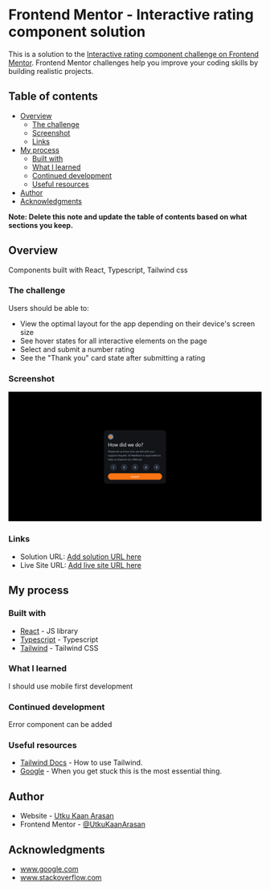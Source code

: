 # Frontend Mentor - Interactive rating component solution

This is a solution to the [Interactive rating component challenge on Frontend Mentor](https://www.frontendmentor.io/challenges/interactive-rating-component-koxpeBUmI). Frontend Mentor challenges help you improve your coding skills by building realistic projects. 

## Table of contents

- [Overview](#overview)
  - [The challenge](#the-challenge)
  - [Screenshot](#screenshot)
  - [Links](#links)
- [My process](#my-process)
  - [Built with](#built-with)
  - [What I learned](#what-i-learned)
  - [Continued development](#continued-development)
  - [Useful resources](#useful-resources)
- [Author](#author)
- [Acknowledgments](#acknowledgments)

**Note: Delete this note and update the table of contents based on what sections you keep.**

## Overview
Components built with React, Typescript, Tailwind css

### The challenge

Users should be able to:

- View the optimal layout for the app depending on their device's screen size
- See hover states for all interactive elements on the page
- Select and submit a number rating
- See the "Thank you" card state after submitting a rating

### Screenshot

![](./Screenshot-of-the-app.png)

### Links

- Solution URL: [Add solution URL here](https://your-solution-url.com)
- Live Site URL: [Add live site URL here](https://your-live-site-url.com)

## My process

### Built with

- [React](https://reactjs.org/) - JS library
- [Typescript](https://www.typescriptlang.org/) - Typescript
- [Tailwind](https://tailwindcss.com/) - Tailwind CSS

### What I learned

I should use mobile first development

### Continued development

Error component can be added

### Useful resources

- [Tailwind Docs](https://tailwindcss.com/docs/installation) - How to use Tailwind.
- [Google](https://www.google.com) - When you get stuck this is the most essential thing.

## Author

- Website - [Utku Kaan Arasan](https://www.utkukaanarasan.com)
- Frontend Mentor - [@UtkuKaanArasan](https://www.frontendmentor.io/profile/UtkuKaanArasan)

## Acknowledgments

- www.google.com
- www.stackoverflow.com
